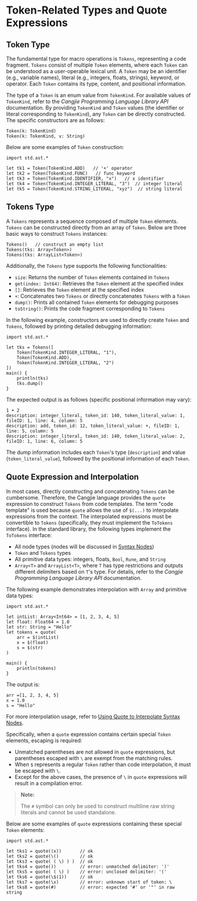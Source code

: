 # Token-Related Types and Quote Expressions

## Token Type

The fundamental type for macro operations is `Tokens`, representing a code fragment. `Tokens` consist of multiple `Token` elements, where each `Token` can be understood as a user-operable lexical unit. A `Token` may be an identifier (e.g., variable names), literal (e.g., integers, floats, strings), keyword, or operator. Each `Token` contains its type, content, and positional information.

The type of a `Token` is an enum value from `TokenKind`. For available values of `TokenKind`, refer to the *Cangjie Programming Language Library API* documentation. By providing `TokenKind` and `Token` values (the identifier or literal corresponding to `TokenKind`), any `Token` can be directly constructed. The specific constructors are as follows:

```cangjie
Token(k: TokenKind)
Token(k: TokenKind, v: String)
```

Below are some examples of `Token` construction:

<!-- compile -->

```cangjie
import std.ast.*

let tk1 = Token(TokenKind.ADD)   // '+' operator
let tk2 = Token(TokenKind.FUNC)   // func keyword
let tk3 = Token(TokenKind.IDENTIFIER, "x")   // x identifier
let tk4 = Token(TokenKind.INTEGER_LITERAL, "3")  // integer literal
let tk5 = Token(TokenKind.STRING_LITERAL, "xyz")  // string literal
```

## Tokens Type

A `Tokens` represents a sequence composed of multiple `Token` elements. `Tokens` can be constructed directly from an array of `Token`. Below are three basic ways to construct `Tokens` instances:

```cangjie
Tokens()   // construct an empty list
Tokens(tks: Array<Token>)
Tokens(tks: ArrayList<Token>)
```

Additionally, the `Tokens` type supports the following functionalities:

- `size`: Returns the number of `Token` elements contained in `Tokens`
- `get(index: Int64)`: Retrieves the `Token` element at the specified index
- `[]`: Retrieves the `Token` element at the specified index
- `+`: Concatenates two `Tokens` or directly concatenates `Tokens` with a `Token`
- `dump()`: Prints all contained `Token` elements for debugging purposes
- `toString()`: Prints the code fragment corresponding to `Tokens`

In the following example, constructors are used to directly create `Token` and `Tokens`, followed by printing detailed debugging information:

<!-- run -->

```cangjie
import std.ast.*

let tks = Tokens([
    Token(TokenKind.INTEGER_LITERAL, "1"),
    Token(TokenKind.ADD),
    Token(TokenKind.INTEGER_LITERAL, "2")
])
main() {
    println(tks)
    tks.dump()
}
```

The expected output is as follows (specific positional information may vary):

```text
1 + 2
description: integer_literal, token_id: 140, token_literal_value: 1, fileID: 1, line: 4, column: 5
description: add, token_id: 12, token_literal_value: +, fileID: 1, line: 5, column: 5
description: integer_literal, token_id: 140, token_literal_value: 2, fileID: 1, line: 6, column: 5
```

The dump information includes each `Token`'s type (`description`) and value (`token_literal_value`), followed by the positional information of each `Token`.

## Quote Expression and Interpolation

In most cases, directly constructing and concatenating `Tokens` can be cumbersome. Therefore, the Cangjie language provides the `quote` expression to construct `Tokens` from code templates. The term "code template" is used because `quote` allows the use of `$(...)` to interpolate expressions from the context. The interpolated expressions must be convertible to `Tokens` (specifically, they must implement the `ToTokens` interface). In the standard library, the following types implement the `ToTokens` interface:

- All node types (nodes will be discussed in [Syntax Nodes](./syntax_node.md))
- `Token` and `Tokens` types
- All primitive data types: integers, floats, `Bool`, `Rune`, and `String`
- `Array<T>` and `ArrayList<T>`, where `T` has type restrictions and outputs different delimiters based on `T`'s type. For details, refer to the *Cangjie Programming Language Library API* documentation.

The following example demonstrates interpolation with `Array` and primitive data types:

<!-- verify -->

```cangjie
import std.ast.*

let intList: Array<Int64> = [1, 2, 3, 4, 5]
let float: Float64 = 1.0
let str: String = "Hello"
let tokens = quote(
    arr = $(intList)
    x = $(float)
    s = $(str)
)

main() {
    println(tokens)
}
```

The output is:

```text
arr =[1, 2, 3, 4, 5]
x = 1.0
s = "Hello"
```

For more interpolation usage, refer to [Using Quote to Interpolate Syntax Nodes](./syntax_node.md#使用-quote-插值语法节点).

Specifically, when a `quote` expression contains certain special `Token` elements, escaping is required:

- Unmatched parentheses are not allowed in `quote` expressions, but parentheses escaped with `\` are exempt from the matching rules.
- When `$` represents a regular `Token` rather than code interpolation, it must be escaped with `\`.
- Except for the above cases, the presence of `\` in `quote` expressions will result in a compilation error.

> **Note:**
>
> The `#` symbol can only be used to construct multiline raw string literals and cannot be used standalone.

Below are some examples of `quote` expressions containing these special `Token` elements:

<!-- compile.error -->

```cangjie
import std.ast.*

let tks1 = quote((x))       // ok
let tks2 = quote(\()        // ok
let tks3 = quote( ( \) ) )  // ok
let tks4 = quote())         // error: unmatched delimiter: ')'
let tks5 = quote( ( \) )    // error: unclosed delimiter: '('
let tks6 = quote(\$(1))     // ok
let tks7 = quote(\x)        // error: unknown start of token: \
let tks8 = quote(#)         // error: expected '#' or '"' in raw string
```